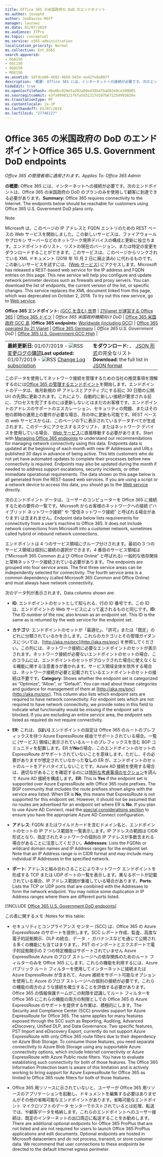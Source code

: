 ```yaml
---
title: Office 365 の米国政府の DoD のエンドポイント
ms.author: josephd
author: JoeDavies-MSFT
manager: laurawi
ms.date: 01/07/2019
ms.audience: ITPro
ms.topic: conceptual
ms.service: o365-administration
localization_priority: Normal
ms.collection: Ent_O365
search.appverid:
- OGA150
- OGC150
- OGD150
- MOE150
ms.assetid: 5d7dce60-4892-4b58-b45e-ee42fe8a907f
description: '概要: Office 365 には、インターネットへの接続が必要です。次のエンドポイントは、Office 365 の米国政府の DoD のプランのみを使用して顧客に到達できる必要があります。'
hideEdit: true
ms.openlocfilehash: d0a0bc820e5a202a09e438b4fba682e9ce309805
ms.sourcegitcommit: e3fa9998321f6fa5d31217d107b672258993826e
ms.translationtype: MT
ms.contentlocale: ja-JP
ms.lasthandoff: 01/07/2019
ms.locfileid: "27746127"
---
```

# <a name="office-365-us-government-dod-endpoints"></a><span data-ttu-id="7f9a9-104">Office 365 の米国政府の DoD のエンドポイント</span><span class="sxs-lookup"><span data-stu-id="7f9a9-104">Office 365 U.S. Government DoD endpoints</span></span>

<span data-ttu-id="7f9a9-105">*Office 365 の管理者用に適用されます。*</span><span class="sxs-lookup"><span data-stu-id="7f9a9-105">*Applies To: Office 365 Admin*</span></span>

 <span data-ttu-id="7f9a9-p102">**の概要:** Office 365 には、インターネットへの接続が必要です。次のエンドポイントは、Office 365 の米国政府の DoD のプランのみを使用して顧客に到達できる必要があります。</span><span class="sxs-lookup"><span data-stu-id="7f9a9-p102">**Summary:** Office 365 requires connectivity to the Internet. The endpoints below should be reachable for customers using Office 365 U.S. Government DoD plans only.</span></span>
  
> [!NOTE]
> <span data-ttu-id="7f9a9-p103">Microsoft は、このページの IP アドレスと FQDN エントリのための REST ベースの Web サービスを開始しました。この新しいサービスは、ファイアウォールやプロキシ サーバーなどのネットワーク境界デバイスの構成と更新に役立ちます。エンドポイントのリスト、リストの現在のバージョン、または特定の変更をダウンロードすることができます。このサービスは、このページからリンクされている XML ドキュメント (2018 年 10 月 2 日に廃止済み) に代わるものです。この新しいサービスを試すには、[[Web サービス]](office-365-ip-web-service.md) にアクセスします。</span><span class="sxs-lookup"><span data-stu-id="7f9a9-p103">Microsoft has released a REST-based web service for the IP address and FQDN entries on this page. This new service will help you configure and update network perimeter devices such as firewalls and proxy servers. You can download the list of endpoints, the current version of the list, or specific changes. This service replaces the XML document linked from this page, which was deprecated on October 2, 2018. To try out this new service, go to [Web service](office-365-ip-web-service.md).</span></span>
  
 <span data-ttu-id="7f9a9-113">**Office 365 エンドポイント:** [(GCC を含む) 世界](urls-and-ip-address-ranges.md) | [21Vianet が運営する Office 365](urls-and-ip-address-ranges-21vianet.md)  | [Office 365 ドイツ](office-365-germany-endpoints.md) |  *Office 365 米国政府機関向け DoD* | [Office 365 米国政府 GCC 高](office-365-u-s-government-gcc-high-endpoints.md) |</span><span class="sxs-lookup"><span data-stu-id="7f9a9-113">**Office 365 endpoints:** [Worldwide (including GCC)](urls-and-ip-address-ranges.md) | [Office 365 operated by 21 Vianet](urls-and-ip-address-ranges-21vianet.md)  | [Office 365 Germany](office-365-germany-endpoints.md) | *Office 365 U.S. Government DoD* | [Office 365 U.S. Government GCC High](office-365-u-s-government-gcc-high-endpoints.md) |</span></span>
  
|||
|:-----|:-----|
|<span data-ttu-id="7f9a9-114">**最終更新日:** 01/07/2019 - ![RSS](media/5dc6bb29-25db-4f44-9580-77c735492c4b.png) [変更ログの購読](https://endpoints.office.com/version/USGOVDoD?allversions=true&format=rss&clientrequestid=b10c5ed1-bad1-445f-b386-b919946339a7)</span><span class="sxs-lookup"><span data-stu-id="7f9a9-114">**Last updated:** 01/07/2019 - ![RSS](media/5dc6bb29-25db-4f44-9580-77c735492c4b.png) [Change Log subscription](https://endpoints.office.com/version/USGOVDoD?allversions=true&format=rss&clientrequestid=b10c5ed1-bad1-445f-b386-b919946339a7)</span></span> <br/> |<span data-ttu-id="7f9a9-115">**をダウンロード:** 、 [JSON 形式](https://endpoints.office.com/endpoints/USGOVDoD?clientrequestid=b10c5ed1-bad1-445f-b386-b919946339a7)の完全なリスト</span><span class="sxs-lookup"><span data-stu-id="7f9a9-115">**Download:** the full list in [JSON format](https://endpoints.office.com/endpoints/USGOVDoD?clientrequestid=b10c5ed1-bad1-445f-b386-b919946339a7)</span></span> <br/> |
   
 <span data-ttu-id="7f9a9-p104">このデータを使用してネットワーク接続を管理するための当社の推奨事項を理解するのには[Office 365 の管理するエンドポイント](managing-office-365-endpoints.md)を開始します。エンドポイントのデータは、毎月新規の IP アドレスとアクティブにする前に 30 日間の公開 Url の先頭に更新されます。これにより、自動的に新しい接続が要求される前に、プロセスを完了するのには更新しないとはまだのお客様です。エンドポイントのアドレスのサポートのエスカレーション、セキュリティの問題、またはその他の即時の運用上の要件が必要な場合、月の中に更新も可能です。REST ベースの web サービスからは、このページの下に表示されているデータすべてが生成されます。このデータにアクセスするスクリプト、またはネットワーク デバイスを使用している場合、 [Web サービス](office-365-ip-web-service.md)に直接移動する必要があります。</span><span class="sxs-lookup"><span data-stu-id="7f9a9-p104">Start with [Managing Office 365 endpoints](managing-office-365-endpoints.md) to understand our recommendations for managing network connectivity using this data. Endpoints data is updated at the beginning of each month with new IP Addresses and URLs published 30 days in advance of being active. This lets customers who do not yet have automated updates to complete their processes before new connectivity is required. Endpoints may also be updated during the month if needed to address support escalations, security incidents, or other immediate operational requirements. The data shown on this page below is all generated from the REST-based web services. If you are using a script or a network device to access this data, you should go to the [Web service](office-365-ip-web-service.md) directly.</span></span>

<span data-ttu-id="7f9a9-p105">次のエンドポイント データは、ユーザーのコンピューターを Office 365 に接続するための要件の一覧です。Microsoft からお客様のネットワークへの接続 (“ハイブリッド ネットワーク接続” や ”受信ネットワーク接続” と呼ばれる場合があります) は含まれません。</span><span class="sxs-lookup"><span data-stu-id="7f9a9-p105">Endpoint data below lists requirements for connectivity from a user’s machine to Office 365. It does not include network connections from Microsoft into a customer network, sometimes called hybrid or inbound network connections.</span></span>

<span data-ttu-id="7f9a9-p106">エンドポイントは 4 つのサービス領域にグループ分けされます。最初の 3 つのサービス領域は個別に接続の選択ができます。4 番目のサービス領域は (“Microsoft 365 Common および Office Online” と呼ばれる) 一般的な依存関係と常時ネットワーク接続されている必要があります。</span><span class="sxs-lookup"><span data-stu-id="7f9a9-p106">The endpoints are grouped into four service areas. The first three service areas can be independently selected for connectivity. The fourth service area is a common dependency (called Microsoft 365 Common and Office Online) and must always have network connectivity.</span></span>

<span data-ttu-id="7f9a9-127">次のデータ列が表示されます。</span><span class="sxs-lookup"><span data-stu-id="7f9a9-127">Data columns shown are:</span></span>

- <span data-ttu-id="7f9a9-p107">**ID**: エンドポイントのセットとして知られる、行の ID 番号です。この ID は、エンドポイントの Web サービスによって返されるものと同じです。</span><span class="sxs-lookup"><span data-stu-id="7f9a9-p107">**ID**: The ID number of the row, also known as an endpoint set. This ID is the same as is returned by the web service for the endpoint set.</span></span>

- <span data-ttu-id="7f9a9-p108">**カテゴリ**: エンドポイントのセットが「最適化」、「許可」または「既定」のどれに分類されているかを示します。これらのカテゴリとその管理ガイダンスについては、[http://aka.ms/pnc](http://aka.ms/pnc) を参照してください。この列には、ネットワーク接続に必要なエンドポイントのセットが表示されます。ネットワーク接続が必要ないエンドポイントのセットの場合、このコラムには、エンドポイントのセットがブロックされた場合に使えなくなる機能に関する注意書きが書かれます。サービス領域全体を除外する場合は、ネットワーク接続が必要と記載されているエンドポイントのセットの接続は不要です。</span><span class="sxs-lookup"><span data-stu-id="7f9a9-p108">**Category**: Shows whether the endpoint set is categorized as “Optimize”, “Allow”, or “Default”. You can read about these categories and guidance for management of them at [http://aka.ms/pnc](http://aka.ms/pnc). This column also lists which endpoint sets are required to have network connectivity. For endpoint sets which are not required to have network connectivity, we provide notes in this field to indicate what functionality would be missing if the endpoint set is blocked. If you are excluding an entire service area, the endpoint sets listed as required do not require connectivity.</span></span>

- <span data-ttu-id="7f9a9-p109">**ER**: これは、 **[はい]** エンドポイントの設定は Office 365 のルートのプレフィックスを持つ Azure ExpressRoute 経由でサポートされている場合。一覧に [サービス] 領域に表示されているルートのプレフィックスを含む BGP コミュニティを配置します。ER が**No**の場合、このエンドポイントのセットの ExpressRoute がサポートされていないことを意味します。ただし、その必要がありますが想定されていなかった**なし**の ER が、エンドポイントのセットのルートをアドバタイズしないことです。Azure AD 接続を使用する場合は、適切ながあることを確認するのには[特別な考慮事項のセクション](https://docs.microsoft.com/azure/active-directory/connect/active-directory-AADconnect-instances#microsoft-azure-government-cloud)を読んで Azure AD 接続を構成します。</span><span class="sxs-lookup"><span data-stu-id="7f9a9-p109">**ER**: This is **Yes** if the endpoint set is supported over Azure ExpressRoute with Office 365 route prefixes. The BGP community that includes the route prefixes shown aligns with the service area listed. When ER is **No**, this means that ExpressRoute is not supported for this endpoint set. However, it should not be assumed that no routes are advertised for an endpoint set where ER is **No**. If you plan to use Azure AD Connect, read the [special considerations section](https://docs.microsoft.com/azure/active-directory/connect/active-directory-AADconnect-instances#microsoft-azure-government-cloud) to ensure you have the appropriate Azure AD Connect configuration.</span></span>

- <span data-ttu-id="7f9a9-p110">**アドレス**: FQDN またはワイルドカードを含むドメイン名と、エンドポイントのセットの IP アドレス範囲を一覧表示します。IP アドレスの範囲は CIDR 形式となり、指定されたネットワークの個別の IP アドレスが多数含まれる場合があることに注意してください。</span><span class="sxs-lookup"><span data-stu-id="7f9a9-p110">**Addresses**: Lists the FQDNs or wildcard domain names and IP Address ranges for the endpoint set. Note that an IP Address range is in CIDR format and may include many individual IP Addresses in the specified network.</span></span>
 
- <span data-ttu-id="7f9a9-p111">**ポート**: アドレスと組み合わさることによりネットワーク エンドポイントを形成する TCP または UDP ポートの一覧を表示します。異なるポートが記載されている場合、IP アドレス範囲が重複している場合があります。</span><span class="sxs-lookup"><span data-stu-id="7f9a9-p111">**Ports**: Lists the TCP or UDP ports that are combined with the Addresses to form the network endpoint. You may notice some duplication in IP Address ranges where there are different ports listed.</span></span>
 
[!INCLUDE [Office 365 U.S. Government DoD endpoints](./includes/office-365-u.s.-government-dod-endpoints.md)]
  
<span data-ttu-id="7f9a9-144">この表に関するメモ :</span><span class="sxs-lookup"><span data-stu-id="7f9a9-144">Notes for this table:</span></span>

- <span data-ttu-id="7f9a9-p112">セキュリティとコンプライアンス センター (SCC) は、Office 365 の Azure ExpressRoute のサポートを提供します。SCC レポート作成、監査、高度な電子的証拠開示、DLP の統合、データ ・ ガバナンスなどを通じて公開される多くの機能にも当てはまります。、PST のインポートとエクスポートで電子的証拠開示の 2 つの特定機能はサポートされていません Azure ExpressRoute Azure のブロブ ストレージへの依存関係のためのルート フィルターのみを Office 365 にします。これらの機能を利用するには、Azure パブリック ルート フィルターを使用してインターネットに接続または Azure ExpressRoute が含まれて、Azure 接続をサポート可能なオプションを使用した Azure のブロブ ストレージへの個別の接続が必要です。これらの機能の両方のような接続を確立することを評価する必要があります。Office 365 の情報保護チームがこの制限を認識してルート フィルターを Office 365 にこれらの機能の両方の制限としての Office 365 の Azure ExpressRoute のサポートを提供する作業は、積極的にします。</span><span class="sxs-lookup"><span data-stu-id="7f9a9-p112">The Security and Compliance Center (SCC) provides support for Azure ExpressRoute for Office 365. The same applies for many features exposed through the SCC such as Reporting, Auditing, Advanced eDiscovery, Unified DLP, and Data Governance. Two specific features, PST Import and eDiscovery Export, currently do not support Azure ExpressRoute with only Office 365 route filters due to their dependency on Azure Blob Storage. To consume those features, you need separate connectivity to Azure Blob Storage using any supportable Azure connectivity options, which include Internet connectivity or Azure ExpressRoute with Azure Public route filters. You have to evaluate establishing such connectivity for both of those features. The Office 365 Information Protection team is aware of this limitation and is actively working to bring support for Azure ExpressRoute for Office 365 as limited to Office 365 route filters for both of those features.</span></span>

- <span data-ttu-id="7f9a9-p113">Office 365 用リソースに示されていないと、ユーザーが Office 365 用リソースのアプリケーションを起動し、ドキュメントを編集する必要はありませんがその他の省略可能なエンドポイントがあります。省略可能なエンドポイント マイクロソフトのデータ センターでホストされているとは処理、転送では、や顧客データを格納します。これらのエンドポイントへのユーザー接続は、既定のインターネットの出口周辺に転送することをお勧めします。</span><span class="sxs-lookup"><span data-stu-id="7f9a9-p113">There are additional optional endpoints for Office 365 ProPlus that are not listed and are not required for users to launch Office 365 ProPlus applications and edit documents. Optional endpoints are hosted in Microsoft datacenters and do not process, transmit, or store customer data. We recommend that user connections to these endpoints be directed to the default Internet egress perimeter.</span></span>

